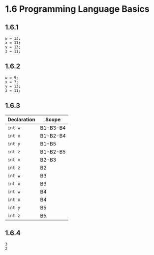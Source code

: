 # 1.6 Programming Language Basics
## 1.6.1
```
w = 13;
x = 11;
y = 13;
z = 11;
```

## 1.6.2
```
w = 9;
x = 7;
y = 13;
z = 11;
```

## 1.6.3
|Declaration   |Scope   |
|---|---|
|`int w`   |B1-B3-B4   |
|`int x`   |B1-B2-B4   |
|`int y`   |B1-B5   |
|`int z`   |B1-B2-B5   |
|`int x`   |B2-B3   |
|`int z`   |B2   |
|`int w`   |B3   |
|`int x`   |B3   |
|`int w`   |B4   |
|`int x`   |B4   |
|`int y`   |B5   |
|`int z`   |B5   |

## 1.6.4
```
3
2
```